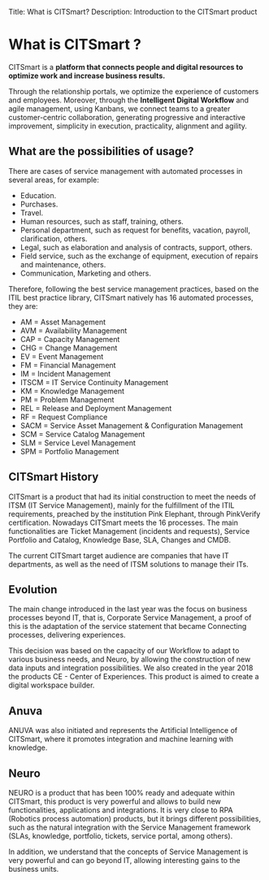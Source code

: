Title: What is CITSmart?
Description: Introduction to the CITSmart product

# What is CITSmart ?

CITSmart is a **platform that connects people and digital resources to optimize work and increase business results.**

Through the relationship portals, we optimize the experience of customers  and employees. Moreover, through the **Intelligent Digital Workflow** and agile management, using Kanbans, we connect teams to a greater customer-centric collaboration, generating progressive and interactive improvement, simplicity in execution, practicality, alignment and agility.

What are the possibilities of usage?
-------------------------------

There are cases of service management with automated processes in several areas, 
for example:

*   Education.
*   Purchases.
*   Travel.
*   Human resources, such as staff, training, others.
*   Personal department, such as request for benefits, vacation, payroll, clarification, others.
*   Legal, such as elaboration and analysis of contracts, support, others.
*   Field service, such as the exchange of equipment, execution of repairs and maintenance, others.
*   Communication, Marketing and others.

Therefore, following the best service management practices, based on the ITIL best practice library, CITSmart natively has 16 automated processes, they are:

*  AM = Asset Management
*  AVM = Availability Management
*  CAP = Capacity Management
*  CHG = Change Management
*  EV = Event Management
*  FM = Financial Management
*  IM = Incident Management
*  ITSCM = IT Service Continuity Management
*  KM = Knowledge Management
*  PM = Problem Management
*  REL = Release and Deployment Management
*  RF = Request Compliance
*  SACM = Service Asset Management & Configuration Management
*  SCM = Service Catalog Management
*  SLM = Service Level Management
*  SPM = Portfolio Management

CITSmart History
--------------------

CITSmart is a product that had its initial construction to meet the needs of ITSM (IT Service Management), mainly for the fulfillment of the ITIL requirements, preached by the institution Pink Elephant, through PinkVerify certification. Nowadays CITSmart meets the 16 processes. The main functionalities are Ticket Management (incidents and requests), Service Portfolio and Catalog, Knowledge Base, SLA, Changes and CMDB.

The current CITSmart target audience are companies that have IT departments, as well as the need of ITSM solutions to manage their ITs.

Evolution
------------

The main change introduced in the last year was the focus on business processes beyond IT, that is, Corporate Service Management, a proof of this is the adaptation of the service statement that became Connecting processes, delivering experiences.

This decision was based on the capacity of our Workflow to adapt to various business needs, and Neuro, by allowing the construction of new data inputs and integration possibilities.
We also created in the year 2018 the products CE - Center of Experiences. This product is aimed to create a digital workspace builder. 

Anuva
-----

ANUVA was also initiated and represents the Artificial Intelligence of CITSmart, where it promotes integration and machine learning with knowledge.

Neuro
-----

NEURO is a product that has been 100% ready and adequate within CITSmart, this product is very powerful and allows to build new functionalities, applications and integrations. It is very close to RPA (Robotics process automation) products, but it brings different possibilities, such as the natural integration with the Service Management framework (SLAs, knowledge, portfolio, tickets, service portal, among others).

In addition, we understand that the concepts of Service Management is very powerful and can go beyond IT, allowing interesting gains to the business units.

<!-- !!! tip "About"

    <b>Product/Version:</b> CITSmart | 9.00 &nbsp;&nbsp;
    <!-- <b>Updated:</b>01/17/2019 - Anna Martins

